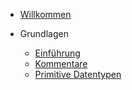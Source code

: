 - [Willkommen]()

- Grundlagen
    - [Einführung](basics/introduction "Einführung - JS Place")
    - [Kommentare](basics/comments "Kommentare - JS Place")
    - [Primitive Datentypen](basics/primitive-types "Primitive Datentypen - JS Place")